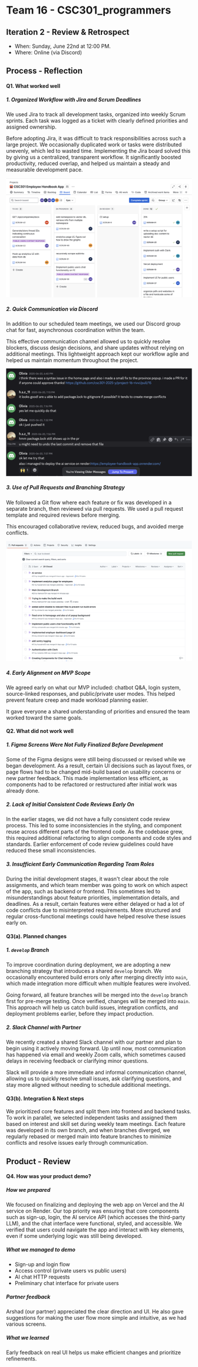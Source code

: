 # Team 16 - CSC301_programmers

## Iteration 2 - Review & Retrospect

 * When: Sunday, June 22nd at 12:00 PM.
 * Where: Online (via Discord)

## Process - Reflection


#### Q1. What worked well

##### 1. Organized Workflow with Jira and Scrum Deadlines

We used Jira to track all development tasks, organized into weekly Scrum sprints. Each task was logged as a ticket with clearly defined priorities and assigned ownership.

Before adopting Jira, it was difficult to track responsibilities across such a large project. We occasionally duplicated work or tasks were distributed unevenly, which led to wasted time. Implementing the Jira board solved this by giving us a centralized, transparent workflow. It significantly boosted productivity, reduced overlap, and helped us maintain a steady and measurable development pace.

![Jira board](images/jira.png)

##### 2. Quick Communication via Discord

In addition to our scheduled team meetings, we used our Discord group chat for fast, asynchronous coordination within the team.

This effective communication channel allowed us to quickly resolve blockers, discuss design decisions, and share updates without relying on additional meetings. This lightweight approach kept our workflow agile and helped us maintain momentum throughout the project.

![Discord](images/discord.png)

##### 3. Use of Pull Requests and Branching Strategy

We followed a Git flow where each feature or fix was developed in a separate branch, then reviewed via pull requests. We used a pull request template and required reviews before merging.

This encouraged collaborative review, reduced bugs, and avoided merge conflicts.

![PRs](images/prs.png)

##### 4. Early Alignment on MVP Scope

We agreed early on what our MVP included: chatbot Q\&A, login system, source-linked responses, and public/private user modes. This helped prevent feature creep and made workload planning easier.

It gave everyone a shared understanding of priorities and ensured the team worked toward the same goals.

#### Q2. What did not work well

##### 1. Figma Screens Were Not Fully Finalized Before Development
Some of the Figma designs were still being discussed or revised while we began development. As a result, certain UI decisions such as layout fixes, or page flows had to be changed mid-build based on usability concerns or new partner feedback. This made implementation less efficient, as components had to be refactored or restructured after initial work was already done.

##### 2. Lack of Initial Consistent Code Reviews Early On
In the earlier stages, we did not have a fully consistent code review process. This led to some inconsistencies in the styling, and component reuse across different parts of the frontend code. As the codebase grew, this required additional refactoring to align components and code styles and standards. Earlier enforcement of code review guidelines could have reduced these small inconsistencies.

##### 3. Insufficient Early Communication Regarding Team Roles
During the initial development stages, it wasn't clear about the role assignments, and which team member was going to work on which aspect of the app, such as backend or frontend. This sometimes led to misunderstandings about feature priorities, implementation details, and deadlines. As a result, certain features were either delayed or had a lot of code conflicts due to misinterpreted requirements. More structured and regular cross-functional meetings could have helped resolve these issues early on.

#### Q3(a). Planned changes

##### 1. `develop` Branch
To improve coordination during deployment, we are adopting a new branching strategy that introduces a shared `develop` branch. We occasionally encountered build errors only after merging directly into `main`, which made integration more difficult when multiple features were involved.

Going forward, all feature branches will be merged into the `develop` branch first for pre-merge testing. Once verified, changes will be merged into `main`. This approach will help us catch build issues, integration conflicts, and deployment problems earlier, before they impact production.

##### 2. Slack Channel with Partner
We recently created a shared Slack channel with our partner and plan to begin using it actively moving forward. Up until now, most communication has happened via email and weekly Zoom calls, which sometimes caused delays in receiving feedback or clarifying minor questions.

Slack will provide a more immediate and informal communication channel, allowing us to quickly resolve small issues, ask clarifying questions, and stay more aligned without needing to schedule additional meetings.

#### Q3(b). Integration & Next steps

We prioritized core features and split them into frontend and backend tasks. To work in parallel, we selected independent tasks and assigned them based on interest and skill set during weekly team meetings. Each feature was developed in its own branch, and when branches diverged, we regularly rebased or merged main into feature branches to minimize conflicts and resolve issues early through communication.

## Product - Review

#### Q4. How was your product demo?
##### How we prepared
We focused on finalizing and deploying the web app on Vercel and the AI service on Render. Our top priority was ensuring that core components such as sign-up, login, the AI service API (which accesses the third-party LLM), and the chat interface were functional, styled, and accessible. We verified that users could navigate the app and interact with key elements, even if some underlying logic was still being developed.

##### What we managed to demo
- Sign-up and login flow
- Access control (private users vs public users)
- AI chat HTTP requests
- Preliminary chat interface for private users

##### Partner feedback
Arshad (our partner) appreciated the clear direction and UI. He also gave suggestions for making the user flow more simple and intuitive, as we had various screens. 

##### What we learned
Early feedback on real UI helps us make efficient changes and prioritize refinements.
